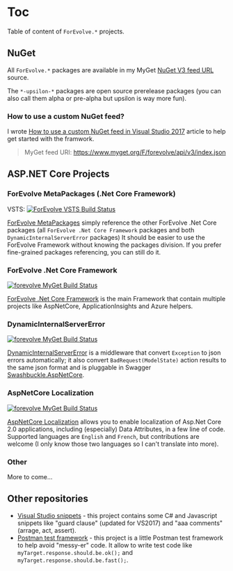 # Toc
Table of content of `ForEvolve.*` projects.

## NuGet
All `ForEvolve.*` packages are available in my MyGet [NuGet V3 feed URL](https://www.myget.org/F/forevolve/api/v3/index.json) source. 

The `*-upsilon-*` packages are open source prerelease packages (you can also call them alpha or pre-alpha but upsilon is way more fun).

### How to use a custom NuGet feed?
I wrote [How to use a custom NuGet feed in Visual Studio 2017](http://www.forevolve.com/en/articles/2017/08/06/how-to-use-a-custom-nuget-feed-in-visual-studio-2017/) article to help get started with the framwork.

> MyGet feed URI: https://www.myget.org/F/forevolve/api/v3/index.json

## ASP.NET Core Projects
### ForEvolve MetaPackages (.Net Core Framework)
VSTS: [![ForEvolve VSTS Build Status](https://forevolve.visualstudio.com/_apis/public/build/definitions/b800edd0-96da-46c1-a089-06a4466e62d9/17/badge)](https://www.myget.org/F/forevolve/api/v3/index.json)

[ForEvolve MetaPackages](https://github.com/ForEvolve/MetaPackages) simply reference the other ForEvolve .Net Core packages (all `ForEvolve .Net Core Framework` packages and both `DynamicInternalServerError` packages) 
It should be easier to use the ForEvolve Framework without knowing the packages division.
If you prefer fine-grained packages referencing, you can still do it.

### ForEvolve .Net Core Framework
[![forevolve MyGet Build Status](https://www.myget.org/BuildSource/Badge/forevolve?identifier=fbfabe8c-a7d7-4e60-9fbb-8d7627bc53d0)](https://www.myget.org/F/forevolve/api/v3/index.json)

[ForEvolve .Net Core Framework](https://github.com/ForEvolve/ForEvolve-Framework) is the main Framework that contain multiple projects like AspNetCore, ApplicationInsights and Azure helpers.

### DynamicInternalServerError
[![forevolve MyGet Build Status](https://www.myget.org/BuildSource/Badge/forevolve?identifier=a6353d8a-cc43-4e21-b226-c2ca715205ab)](https://www.myget.org/F/forevolve/api/v3/index.json) 

[DynamicInternalServerError](https://github.com/ForEvolve/DynamicInternalServerError) is a middleware that convert `Exception` to json errors automatically; it also convert `BadRequest(ModelState)` action results to the same json format and is pluggable in Swagger [Swashbuckle.AspNetCore](https://github.com/domaindrivendev/Swashbuckle.AspNetCore).

### AspNetCore Localization
[![forevolve MyGet Build Status](https://www.myget.org/BuildSource/Badge/forevolve?identifier=b9aba5cc-96df-42d0-bf33-ed89456a6fdf)](https://www.myget.org/F/forevolve/api/v3/index.json)

[AspNetCore Localization](https://github.com/ForEvolve/ForEvolve.AspNetCore.Localization) allows you to enable localization of Asp.Net Core 2.0 applications, including (especially) Data Attributes, in a few line of code. Supported languages are `English` and `French`, but contributions are welcome (I only know those two languages so I can't translate into more).

### Other
More to come...

## Other repositories

* [Visual Studio snippets](https://github.com/ForEvolve/vs-snippets) - this project contains some C# and Javascript snippets like "guard clause" (updated for VS2017) and "aaa comments" (arrage, act, assert).
* [Postman test framework](https://github.com/ForEvolve/postman-tests-framework) - this project is a little Postman test framework to help avoid "messy-er" code. It allow to write test code like `myTarget.response.should.be.ok();` and `myTarget.response.should.be.fast();`.
